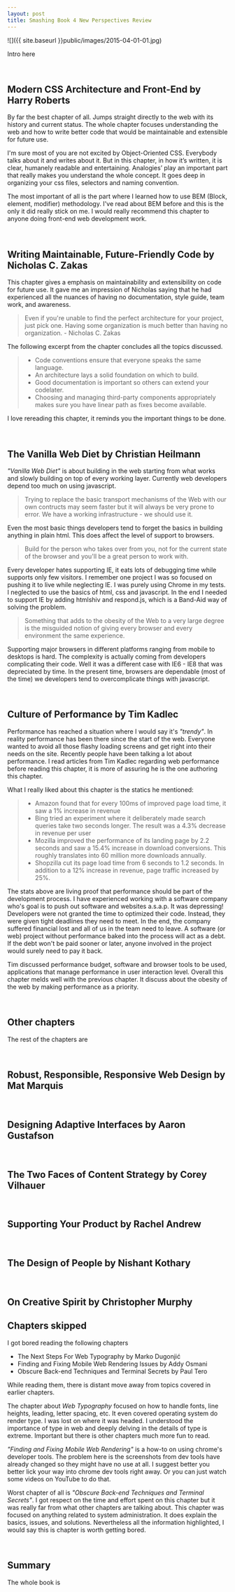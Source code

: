```yaml
---
layout: post
title: Smashing Book 4 New Perspectives Review
---
```


![]({{ site.baseurl }}public/images/2015-04-01-01.jpg)

Intro here

<!--more-->

<br/>

## Modern CSS Architecture and Front-End by Harry Roberts

By far the best chapter of all. Jumps straight directly to the web with its history and current status. The whole chapter focuses understanding the web and how to write better code that would be maintainable and extensible for future use.

I'm sure most of you are not excited by Object-Oriented CSS. Everybody talks about it and writes about it. But in this chapter, in how it’s written, it is clear, humanely readable and entertaining. Analogies’ play an important part that really makes you understand the whole concept. It goes deep in organizing your css files, selectors and naming convention.

The most important of all is the part where I learned how to use BEM (Block, element, modifier) methodology. I've read about BEM before and this is the only it did really stick on me. I would really recommend this chapter to anyone doing front-end web development work.

<br/>

## Writing Maintainable, Future-Friendly Code by Nicholas C. Zakas

This chapter gives a emphasis on maintainability and extensibility on code for future use. It gave me an impression of Nicholas saying that he had experienced all the nuances of having no documentation, style guide, team work, and awareness.

> Even if you're unable to find the perfect architecture for your project, just pick one. Having some organization is much better than having no organization.  - Nicholas C. Zakas

The following excerpt from the chapter concludes all the topics discussed.

> - Code conventions ensure that everyone speaks the same language.
> - An architecture lays a solid foundation on which to build.
> - Good documentation is important so others can extend your codelater.
> - Choosing and managing third-party components appropriately makes sure you have linear path as fixes become available.

I love rereading this chapter, it reminds you the important things to be done.

<br/>

## The Vanilla Web Diet by Christian Heilmann

_"Vanilla Web Diet"_ is about building in the web starting from what works and slowly building on top of every working layer. Currently web developers depend too much on using javascript.

> Trying to replace the basic transport mechanisms of the Web with our own contructs may seem faster but it will always be very prone to error. We have a working infrastructure - we should use it.

Even the most basic things developers tend to forget the basics in building anything in plain html. This does affect the level of support to browsers.

> Build for the person who takes over from you, not for the current state of the browser and you'll be a great person to work with.

Every developer hates supporting IE, it eats lots of debugging time while supports only few visitors. I remember one project I was so focused on pushing it to live while neglecting IE. I was purely using Chrome in my tests. I neglected to use the basics of html, css and javascript. In the end I needed to support IE by adding htmlshiv and respond.js, which is a Band-Aid way of solving the problem.

> Something that adds to the obesity of the Web to a very large degree is the misguided notion of giving every browser and every environment the same experience.

Supporting major browsers in different platforms ranging from mobile to desktops is hard. The complexity is actually coming from developers complicating their code. Well it was a different case with IE6 - IE8 that was depreciated by time. In the present time, browsers are dependable (most of the time) we developers tend to overcomplicate things with javascript.

<br/>

## Culture of Performance by Tim Kadlec

Performance has reached a situation where I would say it's _"trendy"_. In reality performance has been there since the start of the web. Everyone wanted to avoid all those flashy loading screens and get right into their needs on the site. Recently people have been talking a lot about performance. I read articles from Tim Kadlec regarding web performance before reading this chapter, it is more of assuring he is the one authoring this chapter.

What I really liked about this chapter is the statics he mentioned:

> - Amazon found that for every 100ms of improved page load time, it saw a 1% increase in revenue
> - Bing tried an experiment where it deliberately made search queries take two seconds longer. The result was a 4.3% decrease in revenue per user
> - Mozilla improved the performance of its landing page by 2.2 seconds and saw a 15.4% increase in download conversions. This roughly translates into 60 million more downloads annually.
> - Shopzilla cut its page load time from 6 seconds to 1.2 seconds. In addition to a 12% increase in revenue, page traffic increased by 25%.

The stats above are living proof that performance should be part of the development process. I have experienced working with a software company who's goal is to push out software and websites a.s.a.p. It was depressing! Developers were not granted the time to optimized their code. Instead, they were given tight deadlines they need to meet. In the end, the company suffered financial lost and all of us in the team need to leave. A software (or web) project without performance baked into the process will act as a debt. If the debt won't be paid sooner or later, anyone involved in the project would surely need to pay it back.

Tim discussed performance budget, software and browser tools to be used, applications that manage performance in user interaction level. Overall this chapter melds well with the previous chapter. It discuss about the obesity of the web by making performance as a priority.


<br/>

## Other chapters

The rest of the chapters are

<br/>


## Robust, Responsible, Responsive Web Design by Mat Marquis



<br/>

## Designing Adaptive Interfaces by Aaron Gustafson


<br/>

## The Two Faces of Content Strategy by Corey Vilhauer


<br/>

## Supporting Your Product by Rachel Andrew


<br/>

## The Design of People by Nishant Kothary


<br/>

## On Creative Spirit by Christopher Murphy



## Chapters skipped

I got bored reading the following chapters

- The Next Steps For Web Typography by Marko Dugonjić
- Finding and Fixing Mobile Web Rendering Issues by Addy Osmani
- Obscure Back-end Techniques and Terminal Secrets by Paul Tero

While reading them, there is distant move away from topics covered in earlier chapters.

The chapter about _Web Typography_ focused on how to handle fonts, line heights, leading, letter spacing, etc. It even covered operating system do render type. I was lost on where it was headed. I understood the importance of type in web and deeply delving in the details of type is extreme. Important but there is other chapters much more fun to read.

_"Finding and Fixing Mobile Web Rendering"_ is a how-to on using chrome's developer tools. The problem here is the screenshots from dev tools have already changed so they might have no use at all. I suggest better you better lick your way into chrome dev tools right away. Or you can just watch some videos on YouTube to do that.

Worst chapter of all is _"Obscure Back-end Techniques and Terminal Secrets"_. I got respect on the time and effort spent on this chapter but it was really far from what other chapters are talking about. This chapter was focused on anything related to system administration. It does explain the basics, issues, and solutions. Nevertheless all the information highlighted, I would say this is chapter is worth getting bored.


<br/>

## Summary

The whole book is



